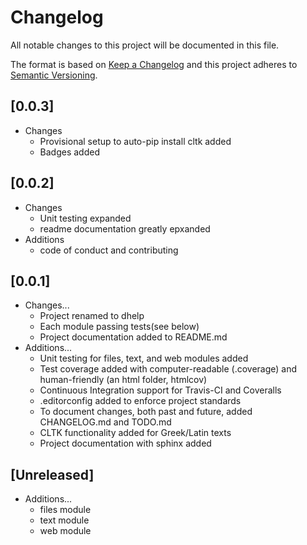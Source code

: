 # Changelog
All notable changes to this project will be documented in this file.

The format is based on [Keep a Changelog](http://keepachangelog.com/en/1.0.0/)
and this project adheres to [Semantic Versioning](http://semver.org/spec/v2.0.0.html).

## [0.0.3]

* Changes
    * Provisional setup to auto-pip install cltk added
    * Badges added

## [0.0.2]

* Changes
    * Unit testing expanded
    * readme documentation greatly epxanded
* Additions
    * code of conduct and contributing

## [0.0.1]

* Changes...
    * Project renamed to dhelp
    * Each module passing tests(see below)
    * Project documentation added to README.md
* Additions...
    * Unit testing for files, text, and web modules added
    * Test coverage added with computer-readable (.coverage) and human-friendly (an html folder, htmlcov)
    * Continuous Integration support for Travis-CI and Coveralls
    * .editorconfig added to enforce project standards
    * To document changes, both past and future, added CHANGELOG.md and TODO.md
    * CLTK functionality added for Greek/Latin texts
    * Project documentation with sphinx added

## [Unreleased]

* Additions...
    * files module
    * text module
    * web module
